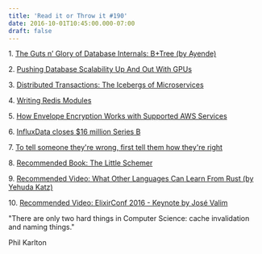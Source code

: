 ```yaml
---
title: 'Read it or Throw it #190'
date: 2016-10-01T10:45:00.000-07:00
draft: false
---
```


1. [The Guts n’ Glory of Database Internals: B+Tree (by Ayende)](https://ayende.com/blog/174402/the-guts-n-glory-of-database-internals-b-tree)

2. [Pushing Database Scalability Up And Out With GPUs](http://www.nextplatform.com/2016/09/22/pushing-database-scalability-gpus/)

3. [Distributed Transactions: The Icebergs of Microservices](http://www.grahamlea.com/2016/08/distributed-transactions-microservices-icebergs/)

4. [Writing Redis Modules](https://dzone.com/articles/writing-redis-modules)

5. [How Envelope Encryption Works with Supported AWS Services](http://docs.aws.amazon.com/kms/latest/developerguide/workflow.html)

6. [InfluxData closes $16 million Series B](http://social.techcrunch.com/2016/09/21/influxdata-closes-16-million-series-b-led-by-battery-ventures-to-organize-iot-data/)

7. [To tell someone they're wrong, first tell them how they're right](http://qz.com/778767/to-tell-someone-theyre-wrong-first-tell-them-how-theyre-right/)

8. [Recommended Book: The Little Schemer](https://www.amazon.com/Little-Schemer-Daniel-P-Friedman/dp/0262560992)

9. [Recommended Video: What Other Languages Can Learn From Rust (by Yehuda Katz)](https://www.youtube.com/watch?v=uCaYkUmdtPw)

10. [Recommended Video: ElixirConf 2016 - Keynote by José Valim](https://www.youtube.com/watch?v=apEWcpfsD2A)

  

"There are only two hard things in Computer Science: cache invalidation and naming things."

Phil Karlton